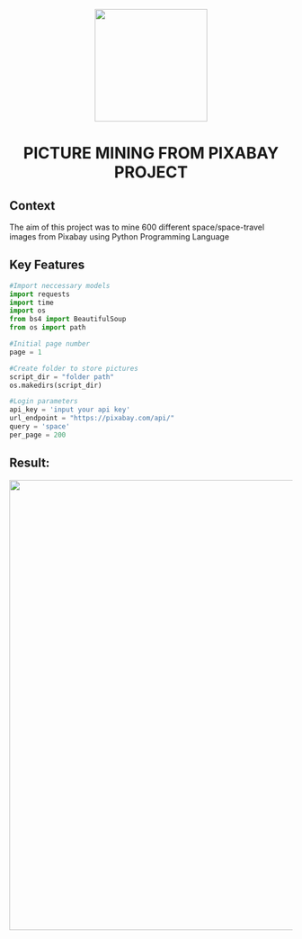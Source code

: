 


<p align="center"> <img src="https://www.flaticon.com/svg/vstatic/svg/1406/1406256.svg?token=exp=1619516989~hmac=ab12e2648c941da479ec7ff333efe100" width="200"> </p>
<h1 align="center"> PICTURE MINING FROM PIXABAY PROJECT </h1>

## Context

The aim of this project was to mine 600 different space/space-travel images from Pixabay using Python Programming Language

## Key Features

```python
#Import neccessary models
import requests
import time
import os
from bs4 import BeautifulSoup
from os import path

#Initial page number
page = 1

#Create folder to store pictures
script_dir = "folder path"
os.makedirs(script_dir)

#Login parameters
api_key = 'input your api key'
url_endpoint = "https://pixabay.com/api/"
query = 'space'
per_page = 200
```

## Result:
<p align="center"> <img src="Gif/ezgif.com-gif-maker (space).gif" width="800"></p>



